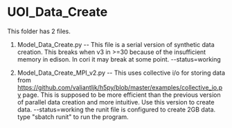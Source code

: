 # UOI_Data_Create

This folder has 2 files.

1. Model_Data_Create.py -- This file is a serial version of synthetic data creation. This breaks when v3 in >=30 because of the insufficient memory in edison. In cori it may break at some point.
    --status=working
     
2. Model_Data_Create_MPI_v2.py -- This uses collective i/o for storing data from https://github.com/valiantljk/h5py/blob/master/examples/collective_io.py page. This is supposed to be more efficient than the previous version of parallel data creation and more intuitive. Use this version to create data. 
       --status=working
  the runit file is configured to create 2GB data. type "sbatch runit" to run the program.  
